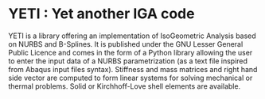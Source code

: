 # YETI : Yet another IGA code
YETI is a library offering an implementation of IsoGeometric Analysis based on NURBS and B-Splines. It is published under the GNU Lesser General Public Licence and comes in the form of a Python library allowing the user to enter the input data of a NURBS parametrization (as a text file inspired from Abaqus  input files syntax). Stiffness and mass matrices and right hand side vector are computed to form linear systems for solving mechanical or thermal problems. Solid or Kirchhoff-Love shell elements are available.